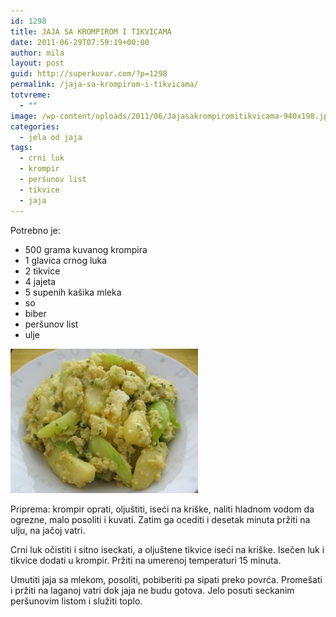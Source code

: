 ```yaml
---
id: 1298
title: JAJA SA KROMPIROM I TIKVICAMA
date: 2011-06-29T07:59:19+00:00
author: mila
layout: post
guid: http://superkuvar.com/?p=1298
permalink: /jaja-sa-krompirom-i-tikvicama/
totvreme:
  - ""
image: /wp-content/uploads/2011/06/Jajasakrompiromitikvicama-940x198.jpg
categories:
  - jela od jaja
tags:
  - crni luk
  - krompir
  - peršunov list
  - tikvice
  - jaja
---
```

Potrebno je:

  * 500 grama kuvanog krompira
  * 1 glavica crnog luka
  * 2 tikvice
  * 4 jajeta
  * 5 supenih kašika mleka
  * so
  * biber
  * peršunov list
  * ulje

<img class="alignnone size-medium wp-image-3696" title="Jajasakrompiromitikvicama" src="/wp-content/uploads/2011/06/Jajasakrompiromitikvicama-e1342022583933-300x231.jpg" alt="" width="300" height="231" /> 

Priprema: krompir oprati, oljuštiti, iseći na kriške, naliti hladnom vodom da ogrezne, malo posoliti i kuvati. Zatim ga ocediti i desetak minuta pržiti na ulju, na jačoj vatri.

Crni luk očistiti i sitno iseckati, a oljuštene tikvice iseći na kriške. Isečen luk i tikvice dodati u krompir. Pržiti na umerenoj temperaturi 15 minuta.

Umutiti jaja sa mlekom, posoliti, pobiberiti pa sipati preko povrća. Promešati i pržiti na laganoj vatri dok jaja ne budu gotova. Jelo posuti seckanim peršunovim listom i služiti toplo.